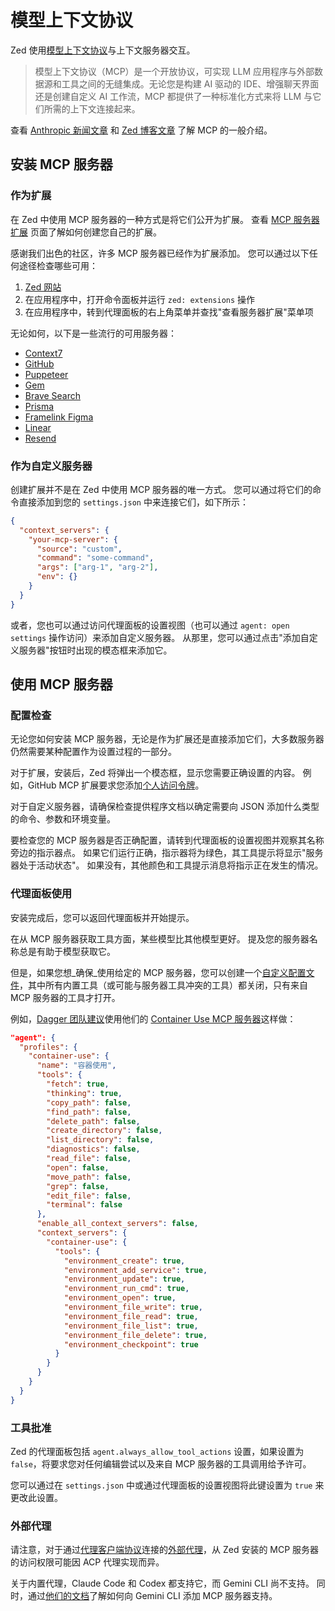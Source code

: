 # 模型上下文协议

Zed 使用[模型上下文协议](https://modelcontextprotocol.io/)与上下文服务器交互。

> 模型上下文协议（MCP）是一个开放协议，可实现 LLM 应用程序与外部数据源和工具之间的无缝集成。无论您是构建 AI 驱动的 IDE、增强聊天界面还是创建自定义 AI 工作流，MCP 都提供了一种标准化方式来将 LLM 与它们所需的上下文连接起来。

查看 [Anthropic 新闻文章](https://www.anthropic.com/news/model-context-protocol) 和 [Zed 博客文章](https://zed.dev/blog/mcp) 了解 MCP 的一般介绍。

## 安装 MCP 服务器

### 作为扩展

在 Zed 中使用 MCP 服务器的一种方式是将它们公开为扩展。
查看 [MCP 服务器扩展](../extensions/mcp-extensions.md) 页面了解如何创建您自己的扩展。

感谢我们出色的社区，许多 MCP 服务器已经作为扩展添加。
您可以通过以下任何途径检查哪些可用：

1. [Zed 网站](https://zed.dev/extensions?filter=context-servers)
2. 在应用程序中，打开命令面板并运行 `zed: extensions` 操作
3. 在应用程序中，转到代理面板的右上角菜单并查找"查看服务器扩展"菜单项

无论如何，以下是一些流行的可用服务器：

- [Context7](https://zed.dev/extensions/context7-mcp-server)
- [GitHub](https://zed.dev/extensions/github-mcp-server)
- [Puppeteer](https://zed.dev/extensions/puppeteer-mcp-server)
- [Gem](https://zed.dev/extensions/gem)
- [Brave Search](https://zed.dev/extensions/brave-search-mcp-server)
- [Prisma](https://github.com/aqrln/prisma-mcp-zed)
- [Framelink Figma](https://zed.dev/extensions/framelink-figma-mcp-server)
- [Linear](https://zed.dev/extensions/linear-mcp-server)
- [Resend](https://zed.dev/extensions/resend-mcp-server)

### 作为自定义服务器

创建扩展并不是在 Zed 中使用 MCP 服务器的唯一方式。
您可以通过将它们的命令直接添加到您的 `settings.json` 中来连接它们，如下所示：

```json [settings]
{
  "context_servers": {
    "your-mcp-server": {
      "source": "custom",
      "command": "some-command",
      "args": ["arg-1", "arg-2"],
      "env": {}
    }
  }
}
```

或者，您也可以通过访问代理面板的设置视图（也可以通过 `agent: open settings` 操作访问）来添加自定义服务器。
从那里，您可以通过点击"添加自定义服务器"按钮时出现的模态框来添加它。

## 使用 MCP 服务器

### 配置检查

无论您如何安装 MCP 服务器，无论是作为扩展还是直接添加它们，大多数服务器仍然需要某种配置作为设置过程的一部分。

对于扩展，安装后，Zed 将弹出一个模态框，显示您需要正确设置的内容。
例如，GitHub MCP 扩展要求您添加[个人访问令牌](https://docs.github.com/en/authentication/keeping-your-account-and-data-secure/managing-your-personal-access-tokens)。

对于自定义服务器，请确保检查提供程序文档以确定需要向 JSON 添加什么类型的命令、参数和环境变量。

要检查您的 MCP 服务器是否正确配置，请转到代理面板的设置视图并观察其名称旁边的指示器点。
如果它们运行正确，指示器将为绿色，其工具提示将显示"服务器处于活动状态"。
如果没有，其他颜色和工具提示消息将指示正在发生的情况。

### 代理面板使用

安装完成后，您可以返回代理面板并开始提示。

在从 MCP 服务器获取工具方面，某些模型比其他模型更好。
提及您的服务器名称总是有助于模型获取它。

但是，如果您想_确保_使用给定的 MCP 服务器，您可以创建一个[自定义配置文件](./agent-panel.md#custom-profiles)，其中所有内置工具（或可能与服务器工具冲突的工具）都关闭，只有来自 MCP 服务器的工具才打开。

例如，[Dagger 团队建议](https://container-use.com/agent-integrations#zed)使用他们的 [Container Use MCP 服务器](https://zed.dev/extensions/mcp-server-container-use)这样做：

```json [settings]
"agent": {
  "profiles": {
    "container-use": {
      "name": "容器使用",
      "tools": {
        "fetch": true,
        "thinking": true,
        "copy_path": false,
        "find_path": false,
        "delete_path": false,
        "create_directory": false,
        "list_directory": false,
        "diagnostics": false,
        "read_file": false,
        "open": false,
        "move_path": false,
        "grep": false,
        "edit_file": false,
        "terminal": false
      },
      "enable_all_context_servers": false,
      "context_servers": {
        "container-use": {
          "tools": {
            "environment_create": true,
            "environment_add_service": true,
            "environment_update": true,
            "environment_run_cmd": true,
            "environment_open": true,
            "environment_file_write": true,
            "environment_file_read": true,
            "environment_file_list": true,
            "environment_file_delete": true,
            "environment_checkpoint": true
          }
        }
      }
    }
  }
}
```

### 工具批准

Zed 的代理面板包括 `agent.always_allow_tool_actions` 设置，如果设置为 `false`，将要求您对任何编辑尝试以及来自 MCP 服务器的工具调用给予许可。

您可以通过在 `settings.json` 中或通过代理面板的设置视图将此键设置为 `true` 来更改此设置。

### 外部代理

请注意，对于通过[代理客户端协议](https://agentclientprotocol.com/)连接的[外部代理](./external-agents.md)，从 Zed 安装的 MCP 服务器的访问权限可能因 ACP 代理实现而异。

关于内置代理，Claude Code 和 Codex 都支持它，而 Gemini CLI 尚不支持。
同时，通过[他们的文档](https://github.com/google-gemini/gemini-cli?tab=readme-ov-file#using-mcp-servers)了解如何向 Gemini CLI 添加 MCP 服务器支持。
